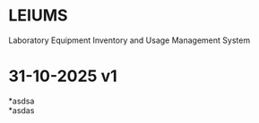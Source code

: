# LEIUMS
Laboratory Equipment Inventory and Usage Management System

# 31-10-2025 v1 <br>
  *asdsa <br>
  *asdas <br>
